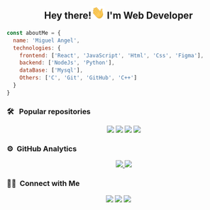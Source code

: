 <div align="center">
  <h2 align="center">Hey there!<img src="https://github.com/ABSphreak/ABSphreak/blob/master/gifs/Hi.gif" width="30"> I'm Web Developer </h2>
</div>
  
```javascript
const aboutMe = {
  name: 'Miguel Angel',
  technologies: {
    frontend: ['React', 'JavaScript', 'Html', 'Css', 'Figma'],
    backend: ['NodeJs', 'Python'],
    dataBase: ['Mysql'],
    Others: ['C', 'Git', 'GitHub', 'C++']
  }
}
```

### 🛠 &nbsp; Popular repositories
<!--&theme=tokyonight-->
<ul align='center'>
  <a href='https://github.com/MiguelBarreraDev/AirBnB_clone'><img src='https://github-readme-stats.vercel.app/api/pin/?username=MiguelBarreraDev&repo=AirBnB_clone&theme=react'   width='400px'></a>
  <a href='https://github.com/MiguelBarreraDev/MergeSortAnimation'><img src='https://github-readme-stats.vercel.app/api/pin/?username=MiguelBarreraDev&repo=MergeSortAnimation&theme=react'  width='400px'></a>
  <a href='https://github.com/MiguelBarreraDev/printf'><img src='https://github-readme-stats.vercel.app/api/pin/?username=MiguelBarreraDev&repo=printf&theme=react'  width='400px'></a>
  <a href='https://github.com/MiguelBarreraDev/simple_shell'><img src='https://github-readme-stats.vercel.app/api/pin/?username=MiguelBarreraDev&repo=simple_shell&theme=react'  width='400px'></a>
</ul>

  
### ⚙️ &nbsp;GitHub Analytics
<ul align='center'>
<a href='https://github.com/MiguelBarreraDev'>
  <img src='https://github-readme-stats.vercel.app/api?username=MiguelBarreraDev&count_private=true&show_icons=true&theme=react' height='195px'/>
  </a>
<a href='https://github.com/MiguelBarreraDev'>
  <img src='https://github-readme-stats-eight-theta.vercel.app/api/top-langs/?username=MiguelBarreraDev&layout=compact&langs_count=8&theme=react' height='195px'/>
</a>
</ul>

### 🤝🏻 &nbsp;Connect with Me

<p align="center">
<a target='_blank' href="https://linkedin.com/in/miguel-barrera-dev"><img src="https://img.shields.io/badge/Linkedin-0077B5?style=flat&logo=Linkedin&logoColor=white"/></a>
<a target='_blank' href="mailto:barrera.dev23@gmail.com"><img src="https://img.shields.io/badge/Email-D14836?style=flat&logo=Gmail&logoColor=white"/></a>
<a target='_blank' href="https://instagram.com/soymigue23"><img src="https://img.shields.io/badge/Instagram-E4405F?style=flat&logo=Instagram&logoColor=white"/></a>
</p>
<!---
- 🔭 I’m currently working on ...
- 🌱 I’m currently learning ...
- 👯 I’m looking to collaborate on ...
- 🤔 I’m looking for help with ...
- 💬 Ask me about ...
- 📫 How to reach me: ...
- 😄 Pronouns: ...
- ⚡ Fun fact: ...
-->
